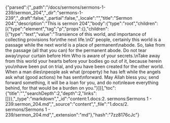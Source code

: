 {"parsed":{"_path":"/docs/sermons/sermons-1-239/sermon_204","_dir":"sermons-1-239","_draft":false,"_partial":false,"_locale":"","title":"Sermon 204","description":"This is sermon 204","body":{"type":"root","children":[{"type":"element","tag":"p","props":{},"children":[{"type":"text","value":"Transience of this world, and importance of collecting provisions for\nthe next life.\nO' people, certainly this world is a passage while the next world is a place of permanent\nabode. So, take from the passage (all that you can) for the permanent abode. Do not tear away\nyour curtain before Him Who is aware of your secrets.\nTake away from this world your hearts before your bodies go out of it, because herein you\nhave been put on trial, and you have been created for the other world. When a man dies\npeople ask what (property) he has left while the angels ask what (good actions) he has sent\nforward. May Allah bless you; send forward something, it will be a loan for you, and do not\nleave everything behind, for that would be a burden on you."}]}],"toc":{"title":"","searchDepth":2,"depth":2,"links":[]}},"_type":"markdown","_id":"content:1.docs:2. sermons:Sermons 1 - 239:sermon_204.md","_source":"content","_file":"1.docs/2. sermons/Sermons 1 - 239/sermon_204.md","_extension":"md"},"hash":"7zz8176cJc"}